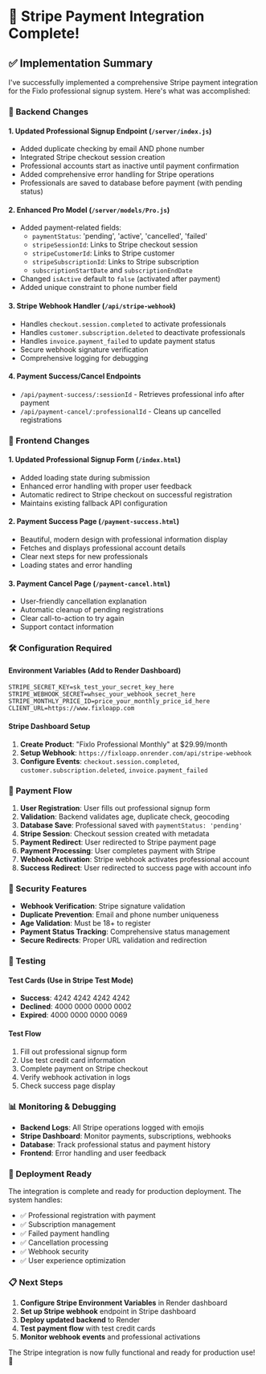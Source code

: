 # 🎉 Stripe Payment Integration Complete!

## ✅ Implementation Summary

I've successfully implemented a comprehensive Stripe payment integration for the Fixlo professional signup system. Here's what was accomplished:

### 🔧 Backend Changes

#### 1. **Updated Professional Signup Endpoint** (`/server/index.js`)
- Added duplicate checking by email AND phone number
- Integrated Stripe checkout session creation
- Professional accounts start as inactive until payment confirmation
- Added comprehensive error handling for Stripe operations
- Professionals are saved to database before payment (with pending status)

#### 2. **Enhanced Pro Model** (`/server/models/Pro.js`)
- Added payment-related fields:
  - `paymentStatus`: 'pending', 'active', 'cancelled', 'failed'
  - `stripeSessionId`: Links to Stripe checkout session
  - `stripeCustomerId`: Links to Stripe customer
  - `stripeSubscriptionId`: Links to Stripe subscription
  - `subscriptionStartDate` and `subscriptionEndDate`
- Changed `isActive` default to `false` (activated after payment)
- Added unique constraint to phone number field

#### 3. **Stripe Webhook Handler** (`/api/stripe-webhook`)
- Handles `checkout.session.completed` to activate professionals
- Handles `customer.subscription.deleted` to deactivate professionals
- Handles `invoice.payment_failed` to update payment status
- Secure webhook signature verification
- Comprehensive logging for debugging

#### 4. **Payment Success/Cancel Endpoints**
- `/api/payment-success/:sessionId` - Retrieves professional info after payment
- `/api/payment-cancel/:professionalId` - Cleans up cancelled registrations

### 🎨 Frontend Changes

#### 1. **Updated Professional Signup Form** (`/index.html`)
- Added loading state during submission
- Enhanced error handling with proper user feedback
- Automatic redirect to Stripe checkout on successful registration
- Maintains existing fallback API configuration

#### 2. **Payment Success Page** (`/payment-success.html`)
- Beautiful, modern design with professional information display
- Fetches and displays professional account details
- Clear next steps for new professionals
- Loading states and error handling

#### 3. **Payment Cancel Page** (`/payment-cancel.html`)
- User-friendly cancellation explanation
- Automatic cleanup of pending registrations
- Clear call-to-action to try again
- Support contact information

### 🛠️ Configuration Required

#### Environment Variables (Add to Render Dashboard)
```
STRIPE_SECRET_KEY=sk_test_your_secret_key_here
STRIPE_WEBHOOK_SECRET=whsec_your_webhook_secret_here
STRIPE_MONTHLY_PRICE_ID=price_your_monthly_price_id_here
CLIENT_URL=https://www.fixloapp.com
```

#### Stripe Dashboard Setup
1. **Create Product**: "Fixlo Professional Monthly" at $29.99/month
2. **Setup Webhook**: `https://fixloapp.onrender.com/api/stripe-webhook`
3. **Configure Events**: `checkout.session.completed`, `customer.subscription.deleted`, `invoice.payment_failed`

### 🔄 Payment Flow

1. **User Registration**: User fills out professional signup form
2. **Validation**: Backend validates age, duplicate check, geocoding
3. **Database Save**: Professional saved with `paymentStatus: 'pending'`
4. **Stripe Session**: Checkout session created with metadata
5. **Payment Redirect**: User redirected to Stripe payment page
6. **Payment Processing**: User completes payment with Stripe
7. **Webhook Activation**: Stripe webhook activates professional account
8. **Success Redirect**: User redirected to success page with account info

### 🔐 Security Features

- **Webhook Verification**: Stripe signature validation
- **Duplicate Prevention**: Email and phone number uniqueness
- **Age Validation**: Must be 18+ to register
- **Payment Status Tracking**: Comprehensive status management
- **Secure Redirects**: Proper URL validation and redirection

### 🧪 Testing

#### Test Cards (Use in Stripe Test Mode)
- **Success**: 4242 4242 4242 4242
- **Declined**: 4000 0000 0000 0002
- **Expired**: 4000 0000 0000 0069

#### Test Flow
1. Fill out professional signup form
2. Use test credit card information
3. Complete payment on Stripe checkout
4. Verify webhook activation in logs
5. Check success page display

### 📊 Monitoring & Debugging

- **Backend Logs**: All Stripe operations logged with emojis
- **Stripe Dashboard**: Monitor payments, subscriptions, webhooks
- **Database**: Track professional status and payment history
- **Frontend**: Error handling and user feedback

### 🚀 Deployment Ready

The integration is complete and ready for production deployment. The system handles:
- ✅ Professional registration with payment
- ✅ Subscription management
- ✅ Failed payment handling
- ✅ Cancellation processing
- ✅ Webhook security
- ✅ User experience optimization

### 📋 Next Steps

1. **Configure Stripe Environment Variables** in Render dashboard
2. **Set up Stripe webhook** endpoint in Stripe dashboard
3. **Deploy updated backend** to Render
4. **Test payment flow** with test credit cards
5. **Monitor webhook events** and professional activations

The Stripe integration is now fully functional and ready for production use! 🎉
